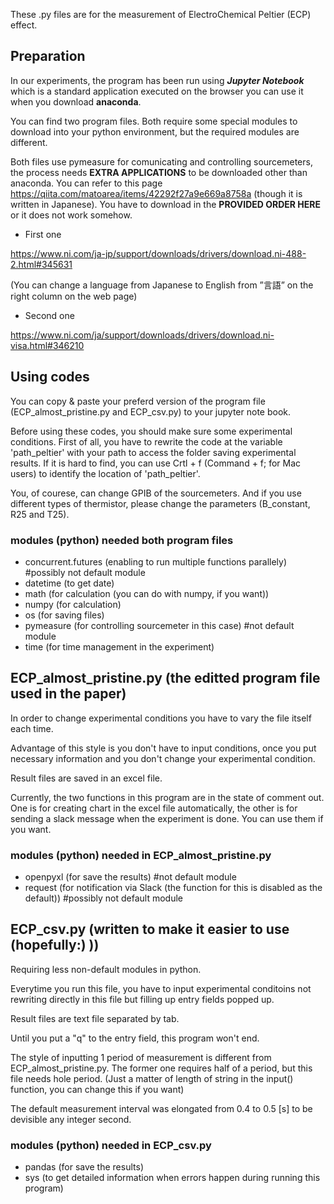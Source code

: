 These .py files are for the measurement of ElectroChemical Peltier (ECP) effect.

## Preparation

In our experiments, the program has been run using ***Jupyter Notebook*** which is a standard application executed on the browser you can use it when you download **anaconda**.

You can find two program files. Both require some special modules to download into your python environment, but the required modules are different.

Both files use pymeasure for comunicating and controlling sourcemeters, the process needs **EXTRA APPLICATIONS** to be downloaded other than anaconda. You can refer to this page https://qiita.com/matoarea/items/42292f27a9e669a8758a (though it is written in Japanese). You have to download in the **PROVIDED ORDER HERE** or it does not work somehow.
- First one

https://www.ni.com/ja-jp/support/downloads/drivers/download.ni-488-2.html#345631

(You can change a language from Japanese to English from ”言語” on the right column on the web page)

- Second one

https://www.ni.com/ja/support/downloads/drivers/download.ni-visa.html#346210


## Using codes

You can copy & paste your preferd version of the program file (ECP_almost_pristine.py and ECP_csv.py) to your jupyter note book.

Before using these codes, you should make sure some experimental conditions. First of all, you have to rewrite the code at the variable 'path_peltier' with your path to access the folder saving experimental results. If it is hard to find, you can use Crtl + f (Command + f; for Mac users) to identify the location of 'path_peltier'.

You, of courese, can change GPIB of the sourcemeters. And if you use different types of thermistor, please change the parameters (B_constant, R25 and T25).

### modules (python) needed both program files 
- concurrent.futures (enabling to run multiple functions parallely) #possibly not default module
- datetime (to get date)
- math (for calculation (you can do with numpy, if you want))
- numpy (for calculation)
- os (for saving files)
- pymeasure (for controlling sourcemeter in this case) #not default module
- time (for time management in the experiment)



## ECP_almost_pristine.py (the editted program file used in the paper)

In order to change experimental conditions you have to vary the file itself each time.

Advantage of this style is you don't have to input conditions, once you put necessary information and you don't change your experimental condition.

Result files are saved in an excel file.

Currently, the two functions in this program are in the state of comment out. One is for creating chart in the excel file automatically, the other is for sending a slack message when the experiment is done.
You can use them if you want.

### modules (python) needed in ECP_almost_pristine.py
- openpyxl (for save the results) #not default module
- request (for notification via Slack (the function for this is disabled as the default)) #possibly not default module


## ECP_csv.py (written to make it easier to use (hopefully:) ))

Requiring less non-default modules in python. 

Everytime you run this file, you have to input experimental conditoins not rewriting directly in this file but filling up entry fields popped up.

Result files are text file separated by tab.

Until you put a "q" to the entry field, this program won't end.

The style of inputting 1 period of measurement is different from ECP_almost_pristine.py. The former one requires half of a period, but this file needs hole period. (Just a matter of length of string in the input() function, you can change this if you want)

The default measurement interval was elongated from 0.4 to 0.5 [s] to be devisible any integer second.

### modules (python) needed in ECP_csv.py
- pandas (for save the results)
- sys (to get detailed information when errors happen during running this program)
